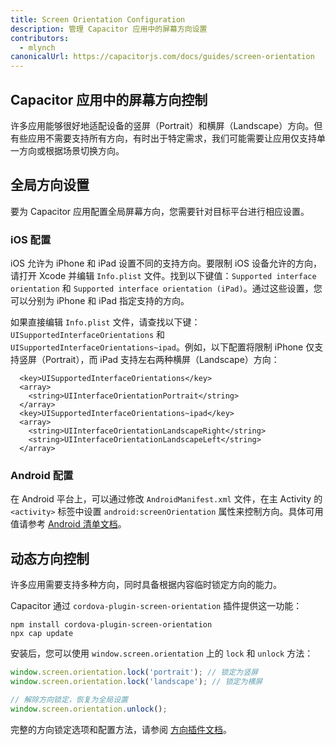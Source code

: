```yaml
---
title: Screen Orientation Configuration
description: 管理 Capacitor 应用中的屏幕方向设置
contributors:
  - mlynch
canonicalUrl: https://capacitorjs.com/docs/guides/screen-orientation
---
```


## Capacitor 应用中的屏幕方向控制

许多应用能够很好地适配设备的竖屏（Portrait）和横屏（Landscape）方向。但有些应用不需要支持所有方向，有时出于特定需求，我们可能需要让应用仅支持单一方向或根据场景切换方向。

## 全局方向设置

要为 Capacitor 应用配置全局屏幕方向，您需要针对目标平台进行相应设置。

### iOS 配置

iOS 允许为 iPhone 和 iPad 设置不同的支持方向。要限制 iOS 设备允许的方向，请打开 Xcode 并编辑 `Info.plist` 文件。找到以下键值：`Supported interface orientation` 和 `Supported interface orientation (iPad)`。通过这些设置，您可以分别为 iPhone 和 iPad 指定支持的方向。

如果直接编辑 `Info.plist` 文件，请查找以下键：`UISupportedInterfaceOrientations` 和 `UISupportedInterfaceOrientations~ipad`。例如，以下配置将限制 iPhone 仅支持竖屏（Portrait），而 iPad 支持左右两种横屏（Landscape）方向：

```
  <key>UISupportedInterfaceOrientations</key>
  <array>
    <string>UIInterfaceOrientationPortrait</string>
  </array>
  <key>UISupportedInterfaceOrientations~ipad</key>
  <array>
    <string>UIInterfaceOrientationLandscapeRight</string>
    <string>UIInterfaceOrientationLandscapeLeft</string>
  </array>
```

### Android 配置

在 Android 平台上，可以通过修改 `AndroidManifest.xml` 文件，在主 Activity 的 `<activity>` 标签中设置 `android:screenOrientation` 属性来控制方向。具体可用值请参考 [Android 清单文档](https://developer.android.com/guide/topics/manifest/activity-element#screen)。

## 动态方向控制

许多应用需要支持多种方向，同时具备根据内容临时锁定方向的能力。

Capacitor 通过 `cordova-plugin-screen-orientation` 插件提供这一功能：

```shell
npm install cordova-plugin-screen-orientation
npx cap update
```

安装后，您可以使用 `window.screen.orientation` 上的 `lock` 和 `unlock` 方法：

```typescript
window.screen.orientation.lock('portrait'); // 锁定为竖屏
window.screen.orientation.lock('landscape'); // 锁定为横屏

// 解除方向锁定，恢复为全局设置
window.screen.orientation.unlock();
```

完整的方向锁定选项和配置方法，请参阅 [方向插件文档](https://cordova.apache.org/docs/en/latest/reference/cordova-plugin-screen-orientation/)。